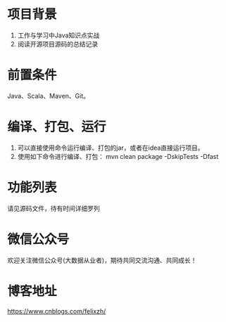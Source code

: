 # 项目背景

1. 工作与学习中Java知识点实战
2. 阅读开源项目源码的总结记录

# 前置条件

Java、Scala、Maven、Git。

# 编译、打包、运行

1. 可以直接使用命令运行编译、打包的jar，或者在idea直接运行项目。
2. 使用如下命令进行编译、打包： mvn clean package -DskipTests -Dfast

# 功能列表

请见源码文件，待有时间详细罗列

# 微信公众号

欢迎关注微信公众号(大数据从业者)，期待共同交流沟通、共同成长！

# 博客地址

https://www.cnblogs.com/felixzh/
